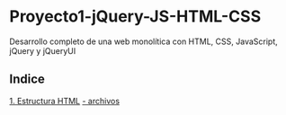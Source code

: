 # Proyecto1-jQuery-JS-HTML-CSS
Desarrollo completo de una web monolítica con HTML, CSS, JavaScript, jQuery y jQueryUI

## Indice

[1. Estructura HTML](01-maquetacionEstilos/maquetacionEstilos.md)
[- archivos](01-maquetacionEstilos/)